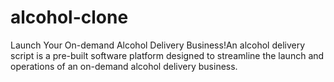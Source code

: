 # alcohol-clone
Launch Your On-demand Alcohol Delivery Business!An alcohol delivery script is a pre-built software platform designed to streamline the launch and operations of an on-demand alcohol delivery business. 
